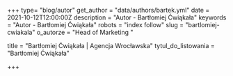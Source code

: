 +++
type= "blog/autor"
get_author = "data/authors/bartek.yml"
date = 2021-10-12T12:00:00Z
description = "Autor - Bartłomiej Ćwiąkała"
keywords = "Autor - Bartłomiej Ćwiąkała"
robots = "index follow"
slug = "bartlomiej-cwiakala"
o_autorze = "Head of Marketing "

title = "Bartłomiej Ćwiąkała  | Agencja Wrocławska"
tytul_do_listowania = "Bartłomiej Ćwiąkała"

+++